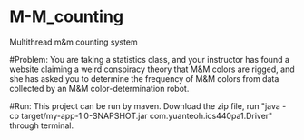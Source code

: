 # M-M_counting
Multithread m&amp;m counting system


#Problem: 
You are taking a statistics class, and your instructor has found a website claiming a weird conspiracy theory that M&M colors are rigged, and she has asked you to determine the frequency of M&M colors from data collected by an M&M color-determination robot.


#Run:
This project can be run by maven.
Download the zip file, run "java -cp target/my-app-1.0-SNAPSHOT.jar com.yuanteoh.ics440pa1.Driver" through terminal.
